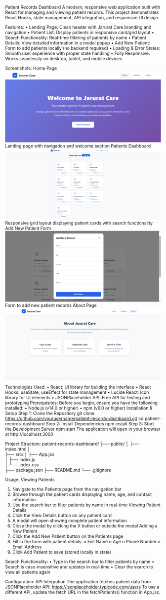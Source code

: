 Patient Records Dashboard
A modern, responsive web application built with React for managing and viewing patient records. This project demonstrates React Hooks, state management, API integration, and responsive UI design.

Features:
•	Landing Page: Clean header with Jarurat Care branding and navigation
•	Patient List: Display patients in responsive card/grid layout
•	Search Functionality: Real-time filtering of patients by name
•	Patient Details: View detailed information in a modal popup
•	Add New Patient: Form to add patients locally (no backend required)
•	Loading & Error States: Smooth user experience with proper state handling
•	Fully Responsive: Works seamlessly on desktop, tablet, and mobile devices

Screenshots:
Home Page
![image alt](https://github.com/karimulla9673-oss/Jarurat-care/blob/62ddc109dc701bf4a76e2683e7d62bcafd2980a7/Screenshot%202025-10-16%20094219.png)
 Landing page with navigation and welcome section
Patients Dashboard
![image alt](https://github.com/karimulla9673-oss/Jarurat-care/blob/59d1e28ccf15ef30382968d665a47bd0ddf68a3a/Screenshot%202025-10-16%20094326.png)
 Responsive grid layout displaying patient cards with search functionality
Add New Patient Form
![image alt](https://github.com/karimulla9673-oss/Jarurat-care/blob/19bc1a4c49a3dde1f858e75128026a18d2d12847/Screenshot%202025-10-16%20094412.png)
 Form to add new patient records
About Page
![image alt](https://github.com/karimulla9673-oss/Jarurat-care/blob/4543de4b437fc42372ee8da3313175198717bac4/Screenshot%202025-10-16%20094348.png)
 
Technologies Used:
•	React: UI library for building the interface
•	React Hooks: useState, useEffect for state management
•	Lucide React: Icon library for UI elements
•	JSONPlaceholder API: Free API for testing and prototyping
Prerequisites:
Before you begin, ensure you have the following installed:
•	Node.js (v14.0 or higher)
•	npm (v6.0 or higher)
Installation & Setup
Step 1: Clone the Repository
git clone https://github.com/yourusername/patient-records-dashboard.git
cd patient-records-dashboard
Step 2: Install Dependencies
npm install
Step 3: Start the Development Server
npm start
The application will open in your browser at http://localhost:3000

Project Structure:
patient-records-dashboard/
├── public/
│   ├── index.html
│   
├── src/
│   ├── App.jsx              
│   ├── index.js            
│   └── index.css           
├── package.json
├── README.md
└── .gitignore

Usage:
Viewing Patients
1.	Navigate to the Patients page from the navigation bar
2.	Browse through the patient cards displaying name, age, and contact information
3.	Use the search bar to filter patients by name in real-time
Viewing Patient Details
1.	Click the View Details button on any patient card
2.	A modal will open showing complete patient information
3.	Close the modal by clicking the X button or outside the modal
Adding a New Patient
1.	Click the Add New Patient button on the Patients page
2.	Fill in the form with patient details: 
o	Full Name
o	Age
o	Phone Number
o	Email Address
3.	Click Add Patient to save (stored locally in state)

Search Functionality:
•	Type in the search bar to filter patients by name
•	Search is case-insensitive and updates in real-time
•	Clear the search to view all patients again

Configuration:
API Integration
The application fetches patient data from JSONPlaceholder API:
https://jsonplaceholder.typicode.com/users
To use a different API, update the fetch URL in the fetchPatients() function in App.jsx.
